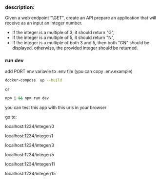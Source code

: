 ### description:
Given a web endpoint "\GET", create an API prepare an application that will receive as an input an integer number.
- If the integer is a multiple of 3, it should return "G",
- If the integer is a multiple of 5, it should return "N",
- If the integer is a multiple of both 3 and 5, then both "GN" should be displayed.
  otherwise, the provided integer should be returned.


### run dev

add PORT env variavle to .env file (ypu can copy .env.example)
```bash
docker-compose  up --build
```
or
```bash
npm i && npm run dev
```
you can test this app with this urls in your browser

go to: 

localhost:1234/integer/0

localhost:1234/integer/1

localhost:1234/integer/3

localhost:1234/integer/5

localhost:1234/integer/11

localhost:1234/integer/15
